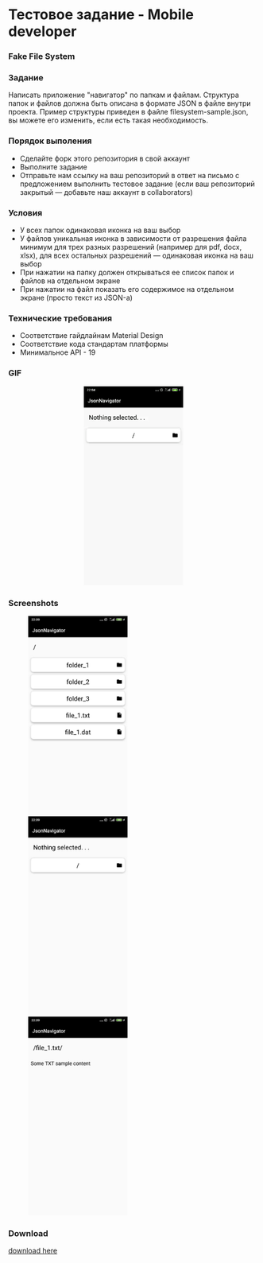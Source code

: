 # Тестовое задание - Mobile developer
### Fake File System

### Задание
Написать приложение "навигатор" по папкам и файлам. Структура папок и файлов должна быть описана  в формате JSON в файле внутри проекта. Пример структуры приведен в файле filesystem-sample.json, вы можете его изменить, если есть такая необходимость.

### Порядок выполения
- Сделайте форк этого репозитория в свой аккаунт
- Выполните задание
- Отправьте нам ссылку на ваш репозиторий в ответ на письмо с предложением выполнить тестовое задание (если ваш репозиторий закрытый — добавьте наш аккаунт в collaborators)

### Условия
- У всех папок одинаковая иконка на ваш выбор
- У файлов уникальная иконка в зависимости от разрешения файла минимум для трех разных разрешений (например для pdf, docx, xlsx), для всех остальных разрешений — одинаковая иконка на ваш выбор
- При нажатии на папку должен открываться ее список папок и файлов на отдельном экране
- При нажатии на файл показать его содержимое на отдельном экране (просто текст из JSON-а)

### Технические требования
- Соответствие гайдлайнам Material Design
- Соответствие кода стандартам платформы
- Минимальное API - 19

### GIF
<p align="center">
<img src="https://github.com/lincollincol/Test-Assignment-Mobile/blob/master/demo/app.gif" width="200" height="400" hspace="40">
</p>

### Screenshots
<img src="https://github.com/lincollincol/Test-Assignment-Mobile/blob/master/demo/src1.jpg" width="200" height="400" hspace="40"><img src="https://github.com/lincollincol/Test-Assignment-Mobile/blob/master/demo/src2.jpg" width="200" height="400" hspace="40"><img src="https://github.com/lincollincol/Test-Assignment-Mobile/blob/master/demo/src3.jpg" width="200" height="400" hspace="40">

### Download
<a href="https://github.com/lincollincol/Test-Assignment-Mobile/tree/master/demo">download here</a>


